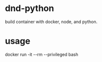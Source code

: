 # dnd-python

build container with docker, node, and python.

# usage

docker run -it --rm --privileged bash
